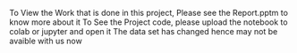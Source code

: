 To View the Work that is done in this project, Please see the Report.pptm to know more about it
To See the Project code, please upload the notebook to colab or jupyter and open it
The data set has changed hence may not be avaible with us now
